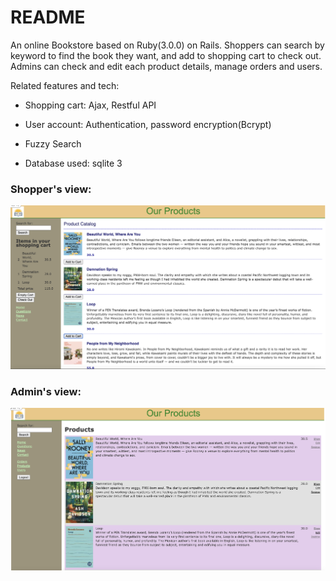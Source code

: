 # README

An online Bookstore based on Ruby(3.0.0) on Rails. Shoppers can search by keyword to find the book they want, and add to shopping cart to check out. Admins can check and edit each product details, manage orders and users.

Related features and tech:

* Shopping cart: Ajax, Restful API

* User account: Authentication, password encryption(Bcrypt)

* Fuzzy Search

* Database used: sqlite 3
### Shopper's view:

![image](shopper_view.png)
### Admin's view:
![image](admin_view.png)
